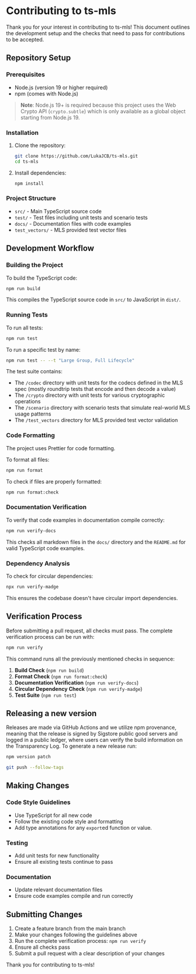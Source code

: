 # Contributing to ts-mls

Thank you for your interest in contributing to ts-mls! This document outlines the development setup and the checks that need to pass for contributions to be accepted.

## Repository Setup

### Prerequisites

- Node.js (version 19 or higher required)
- npm (comes with Node.js)

> **Note**: Node.js 19+ is required because this project uses the Web Crypto API (`crypto.subtle`) which is only available as a global object starting from Node.js 19.

### Installation

1. Clone the repository:

   ```bash
   git clone https://github.com/LukaJCB/ts-mls.git
   cd ts-mls
   ```

2. Install dependencies:

   ```bash
   npm install
   ```

### Project Structure

- `src/` - Main TypeScript source code
- `test/` - Test files including unit tests and scenario tests
- `docs/` - Documentation files with code examples
- `test_vectors/` - MLS provided test vector files

## Development Workflow

### Building the Project

To build the TypeScript code:

```bash
npm run build
```

This compiles the TypeScript source code in `src/` to JavaScript in `dist/`.

### Running Tests

To run all tests:

```bash
npm run test
```

To run a specific test by name:

```bash
npm run test -- --t "Large Group, Full Lifecycle"
```

The test suite contains:

- The `/codec` directory with unit tests for the codecs defined in the MLS spec (mostly roundtrip tests that encode and then decode a value)
- The `/crypto` directory with unit tests for various cryptographic operations
- The `/scenario` directory with scenario tests that simulate real-world MLS usage patterns
- The `/test_vectors` directory for MLS provided test vector validation

### Code Formatting

The project uses Prettier for code formatting.

To format all files:

```bash
npm run format
```

To check if files are properly formatted:

```bash
npm run format:check
```

### Documentation Verification

To verify that code examples in documentation compile correctly:

```bash
npm run verify-docs
```

This checks all markdown files in the `docs/` directory and the `README.md` for valid TypeScript code examples.

### Dependency Analysis

To check for circular dependencies:

```bash
npx run verify-madge
```

This ensures the codebase doesn't have circular import dependencies.

## Verification Process

Before submitting a pull request, all checks must pass. The complete verification process can be run with:

```bash
npm run verify
```

This command runs all the previously mentioned checks in sequence:

1. **Build Check** (`npm run build`)
2. **Format Check** (`npm run format:check`)
3. **Documentation Verification** (`npm run verify-docs`)
4. **Circular Dependency Check** (`npm run verify-madge`)
5. **Test Suite** (`npm run test`)

## Releasing a new version

Releases are made via GitHub Actions and we utilize npm provenance, meaning that the release is signed by Sigstore public good servers and logged in a public ledger, where users can verify the build information on the Transparency Log. To generate a new release run:

```bash
npm version patch

git push --follow-tags
```

## Making Changes

### Code Style Guidelines

- Use TypeScript for all new code
- Follow the existing code style and formatting
- Add type annotations for any `export`ed function or value.

### Testing

- Add unit tests for new functionality
- Ensure all existing tests continue to pass

### Documentation

- Update relevant documentation files
- Ensure code examples compile and run correctly

## Submitting Changes

1. Create a feature branch from the main branch
2. Make your changes following the guidelines above
3. Run the complete verification process: `npm run verify`
4. Ensure all checks pass
5. Submit a pull request with a clear description of your changes

Thank you for contributing to ts-mls!

